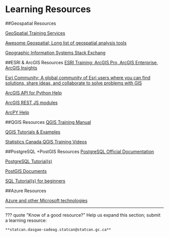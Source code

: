 # Learning Resources

##Geospatial Resources

[GeoSpatial Training Services](https://geospatialtraining.com/)

[Awesome Geospatial; Long list of geospatial analysis tools](https://github.com/sacridini/Awesome-Geospatial)

[Geographic Information Systems Stack Exchang](https://gis.stackexchange.com/)

##ESRI & ArcGIS Resources
[ESRI Training; ArcGIS Pro, ArcGIS Enterprise, ArcGIS Insights](https://www.esri.com/training/)

[Esri Community; A global community of Esri users where you can find solutions, share ideas, and collaborate to solve problems with GIS](https://community.esri.com/)

[ArcGIS API for Python Help](https://developers.arcgis.com/python/)

[ArcGIS REST JS modules](https://developers.arcgis.com/arcgis-rest-js/)

[ArcPY Help](https://pro.arcgis.com/en/pro-app/latest/arcpy/main/arcgis-pro-arcpy-reference.htm)

##QGIS Resources
[QGIS Training Manual](https://docs.qgis.org/3.28/en/docs/training_manual/)

[QGIS Tutorials & Examples](https://www.qgistutorials.com/en/)

[Statistics Canada QGIS Training Videos](https://www150.statcan.gc.ca/n1/en/catalogue/89200005)

##PostgreSQL +PostGIS Resources
[PostgreSQL Official Documentation](https://www.postgresql.org/docs/)

[PostgreSQL Tutorial(s)](https://www.postgresqltutorial.com/)

[PostGIS Documents ](https://postgis.net/documentation/)

[SQL Tutorial(s) for beginners](https://www.w3schools.com/sql/)



##Azure Resources

[Azure and other Microsoft technologies](https://esi.microsoft.com/)

---

??? quote "Know of a good resource?"
	Help us expand this section; submit a learning resource:
	
	**statcan.dasgae-sadeag.statcan@statcan.gc.ca**